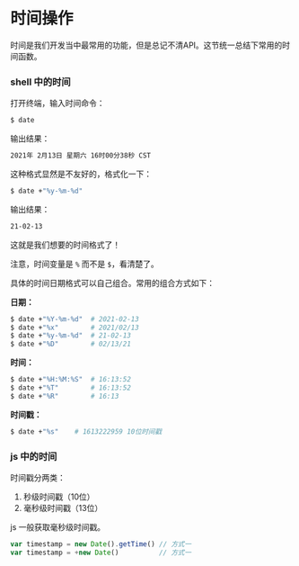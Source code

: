 # 时间操作

时间是我们开发当中最常用的功能，但是总记不清API。这节统一总结下常用的时间函数。
### shell 中的时间

打开终端，输入时间命令：

```sh
$ date
```

输出结果：

```sh
2021年 2月13日 星期六 16时00分38秒 CST
```

这种格式显然是不友好的，格式化一下：

```sh
$ date +"%y-%m-%d"
```

输出结果：

```sh
21-02-13
```

这就是我们想要的时间格式了！

注意，时间变量是 `%` 而不是 `$`，看清楚了。

具体的时间日期格式可以自己组合。常用的组合方式如下：

**日期：**

```sh
$ date +"%Y-%m-%d"  # 2021-02-13
$ date +"%x"        # 2021/02/13
$ date +"%y-%m-%d"  # 21-02-13
$ date +"%D"        # 02/13/21
```

**时间：**

```sh
$ date +"%H:%M:%S"  # 16:13:52
$ date +"%T"        # 16:13:52
$ date +"%R"        # 16:13
```

**时间戳：**

```sh
$ date +"%s"    # 1613222959 10位时间戳
```

### js 中的时间

时间戳分两类：

1. 秒级时间戳（10位）
2. 毫秒级时间戳（13位）

js 一般获取毫秒级时间戳。

```js
var timestamp = new Date().getTime() // 方式一
var timestamp = +new Date()          // 方式一

```